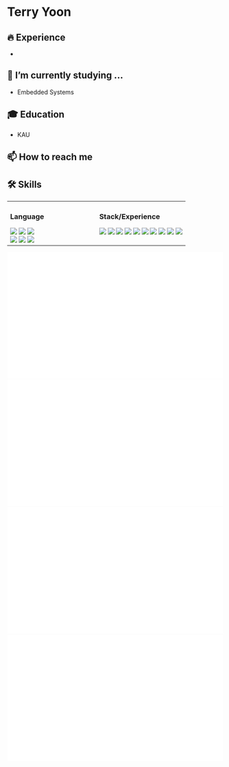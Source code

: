 # Terry Yoon


## 🔥 Experience
- 

## 🔭 I’m currently studying ...
 - Embedded Systems

## 🎓 Education
- KAU

## 📫 How to reach me


 
## 🛠 Skills
<center>
  <table width="100%">
    <tr width="100%">
      <td valign="top" width="50%" nowrap>
        <h3>Language</h3>
            <!-- https://github.com/Ileriayo/markdown-badges -->
            <!-- C --><img src="https://img.shields.io/badge/c-%2300599C.svg?style=for-the-badge&logo=c&logoColor=white"/>
            <!-- C++ --><img src="https://img.shields.io/badge/c++-%2300599C.svg?style=for-the-badge&logo=c%2B%2B&logoColor=white"/>
            <!-- Python --><img src="https://img.shields.io/badge/python-3670A0?style=for-the-badge&logo=python&logoColor=ffdd54"/>
          <br>
            <!-- HTML --><img src="https://img.shields.io/badge/html5-%23E34F26.svg?style=for-the-badge&logo=html5&logoColor=white"/>
            <!-- CSS --><img src="https://img.shields.io/badge/css3-%231572B6.svg?style=for-the-badge&logo=css3&logoColor=white"/>
            <!-- JS --><img src="https://img.shields.io/badge/javascript-%23323330.svg?style=for-the-badge&logo=javascript&logoColor=%23F7DF1E"/>
      </td>
      <td valign="top" width="50%">
        <h3>Stack/Experience</h3>
          <!-- Ubuntu --><img src="https://img.shields.io/badge/Ubuntu-E95420?style=for-the-badge&logo=ubuntu&logoColor=white"/>
          <!-- Raspberry Pi --><img src="https://img.shields.io/badge/-RaspberryPi-C51A4A?style=for-the-badge&logo=Raspberry-Pi"/>
          <!-- HA --><img src="https://img.shields.io/badge/home%20assistant-%2341BDF5.svg?style=for-the-badge&logo=home-assistant&logoColor=white"/>
          <!-- Arduino --><img src="https://img.shields.io/badge/-Arduino-00979D?style=for-the-badge&logo=Arduino&logoColor=white"/>
          <!-- Blender --><img src="https://img.shields.io/badge/blender-%23F5792A.svg?style=for-the-badge&logo=blender&logoColor=white"/>
          <!-- Docker --><img src="https://img.shields.io/badge/docker-%230db7ed.svg?style=for-the-badge&logo=docker&logoColor=white"/>
          <!-- Mosquitto --><img src="https://img.shields.io/badge/mosquitto-%233C5280.svg?style=for-the-badge&logo=eclipsemosquitto&logoColor=white"/>
          <!-- Notion --><img src="https://img.shields.io/badge/Notion-%23000000.svg?style=for-the-badge&logo=notion&logoColor=white"/>
          <!-- Zigbee --><img src="https://img.shields.io/badge/zigbee-%23EB0443.svg?style=for-the-badge&logo=zigbee&logoColor=white"/>
          <!-- Git --><img src="https://img.shields.io/badge/git-%23F05033.svg?style=for-the-badge&logo=git&logoColor=white"/>
      </td>
    </tr>
  </table>
</center>  

<!-- [![Anurag's GitHub stats](https://github-readme-stats.vercel.app/api?username=terryjwyoon)](https://github.com/terryjwyoon/github-readme-stats) -->
![](https://raw.githubusercontent.com/terryjwyoon/github-stats/master/generated/overview.svg#gh-dark-mode-only)
![](https://raw.githubusercontent.com/terryjwyoon/github-stats/master/generated/overview.svg#gh-light-mode-only)
![](https://raw.githubusercontent.com/terryjwyoon/github-stats/master/generated/languages.svg#gh-dark-mode-only)
![](https://raw.githubusercontent.com/terryjwyoon/github-stats/master/generated/languages.svg#gh-light-mode-only)
